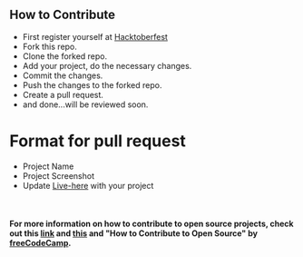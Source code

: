 ## How to Contribute
* First register yourself at [Hacktoberfest](https://hacktoberfest.com/)
* Fork this repo.
* Clone the forked repo.
* Add your project, do the necessary changes.
* Commit the changes.
* Push the changes to the forked repo.
* Create a pull request.
* and done...will be reviewed soon.

# Format for pull request
- Project Name
- Project Screenshot
- Update [Live-here](/Live-here.md) with your project



<br>

#### For more information on how to contribute to open source projects, check out this [link](https://opensource.guide/how-to-contribute/) and [this](https://www.digitalocean.com/community/tutorial_series/an-introduction-to-open-source) and "How to Contribute to Open Source" by [freeCodeCamp](https://www.freecodecamp.org/news/how-to-contribute-to-open-source-projects/).
